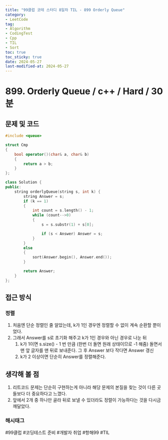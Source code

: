 ```yaml
---
title: "99클럽 코테 스터디 8일차 TIL - 899 Orderly Queue"
category:
- LeetCode
tag:
- Algorithm
- CodingTest
- Cpp
- TIL
- Sort
toc: true
toc_sticky: true
date: 2024-05-27
last-modified-at: 2024-05-27
---
```


# 899. Orderly Queue / c++ / Hard / 30분

## 문제 및 코드

```c++
#include <queue>

struct Cmp
{
    bool operator()(char& a, char& b)
    {
        return a > b;
    }
};

class Solution {
public:
    string orderlyQueue(string s, int k) {
        string Answer = s;
        if (k == 1)
        {
            int count = s.length() - 1;
            while (count-->0)
            {
                s = s.substr(1) + s[0];

                if (s < Answer) Answer = s;
            }
        }
        else
        {
            sort(Answer.begin(), Answer.end());
        }

        return Answer;
    }
};
```

## 접근 방식
### 정렬
1. 처음엔 단순 정렬인 줄 알았는데, k가 1인 경우엔 정렬할 수 없이 계속 순환할 뿐이었다.
2. 그래서 Answer를 s로 초기화 해주고 k가 1인 경우와 아닌 경우로 나눈 뒤
    1. k가 1이면 s.size() - 1 번 만큼 (한번 더 돌면 원래 상태이므로 -1 해줌) 돌면서 맨 앞 글자를 맨 뒤로 보내준다. 그 후 Answer 보다 작다면 Answer 갱신
    2. k가 2 이상이면 단순히 Answer를 정렬해준다.



## 생각해 볼 점
1. 리트코드 문제는 단순히 구현하는게 아니라 해당 문제의 본질을 찾는 것이 다른 곳들보다 더 중요하다고 느꼈다.
2. 앞에서 2개 중 하나만 골라 뒤로 보낼 수 있더라도 정렬이 가능하다는 것을 다시금 깨달았다.

###  해시태그
#99클럽 #코딩테스트 준비 #개발자 취업 #항해99 #TIL